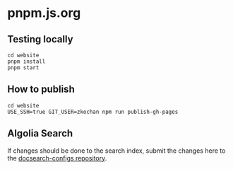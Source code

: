 # pnpm.js.org

## Testing locally

```
cd website
pnpm install
pnpm start
```

## How to publish

```
cd website
USE_SSH=true GIT_USER=zkochan npm run publish-gh-pages
```

## Algolia Search

If changes should be done to the search index, submit the changes here to the [docsearch-configs repository](https://github.com/algolia/docsearch-configs/blob/master/configs/pnpm.json).
